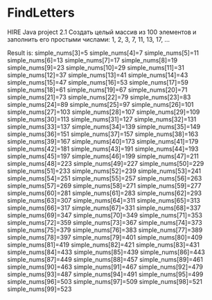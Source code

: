 # FindLetters
HIRE Java project 2.1
Создать целый массив из 100 элементов и заполнить его простыми числами: 1, 2, 3, 7, 11, 13, 17, …

Result is:
simple_nums[3]=5
simple_nums[4]=7
simple_nums[5]=11
simple_nums[6]=13
simple_nums[7]=17
simple_nums[8]=19
simple_nums[9]=23
simple_nums[10]=29
simple_nums[11]=31
simple_nums[12]=37
simple_nums[13]=41
simple_nums[14]=43
simple_nums[15]=47
simple_nums[16]=53
simple_nums[17]=59
simple_nums[18]=61
simple_nums[19]=67
simple_nums[20]=71
simple_nums[21]=73
simple_nums[22]=79
simple_nums[23]=83
simple_nums[24]=89
simple_nums[25]=97
simple_nums[26]=101
simple_nums[27]=103
simple_nums[28]=107
simple_nums[29]=109
simple_nums[30]=113
simple_nums[31]=127
simple_nums[32]=131
simple_nums[33]=137
simple_nums[34]=139
simple_nums[35]=149
simple_nums[36]=151
simple_nums[37]=157
simple_nums[38]=163
simple_nums[39]=167
simple_nums[40]=173
simple_nums[41]=179
simple_nums[42]=181
simple_nums[43]=191
simple_nums[44]=193
simple_nums[45]=197
simple_nums[46]=199
simple_nums[47]=211
simple_nums[48]=223
simple_nums[49]=227
simple_nums[50]=229
simple_nums[51]=233
simple_nums[52]=239
simple_nums[53]=241
simple_nums[54]=251
simple_nums[55]=257
simple_nums[56]=263
simple_nums[57]=269
simple_nums[58]=271
simple_nums[59]=277
simple_nums[60]=281
simple_nums[61]=283
simple_nums[62]=293
simple_nums[63]=307
simple_nums[64]=311
simple_nums[65]=313
simple_nums[66]=317
simple_nums[67]=331
simple_nums[68]=337
simple_nums[69]=347
simple_nums[70]=349
simple_nums[71]=353
simple_nums[72]=359
simple_nums[73]=367
simple_nums[74]=373
simple_nums[75]=379
simple_nums[76]=383
simple_nums[77]=389
simple_nums[78]=397
simple_nums[79]=401
simple_nums[80]=409
simple_nums[81]=419
simple_nums[82]=421
simple_nums[83]=431
simple_nums[84]=433
simple_nums[85]=439
simple_nums[86]=443
simple_nums[87]=449
simple_nums[88]=457
simple_nums[89]=461
simple_nums[90]=463
simple_nums[91]=467
simple_nums[92]=479
simple_nums[93]=487
simple_nums[94]=491
simple_nums[95]=499
simple_nums[96]=503
simple_nums[97]=509
simple_nums[98]=521
simple_nums[99]=523
